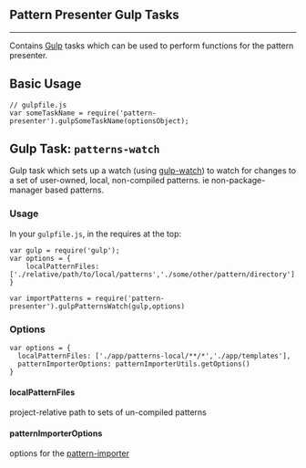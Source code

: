 Pattern Presenter Gulp Tasks
---
---

Contains [Gulp](http://gulpjs.com) tasks which can be used to perform functions for the pattern presenter.

## Basic Usage

```
// gulpfile.js
var someTaskName = require('pattern-presenter').gulpSomeTaskName(optionsObject);
```

## Gulp Task: `patterns-watch`

Gulp task which sets up a watch (using [gulp-watch](https://www.npmjs.com/package/gulp-watch)) to watch for changes to a set of user-owned, local, non-compiled patterns. ie non-package-manager based patterns.

### Usage

In your `gulpfile.js`, in the requires at the top:
```
var gulp = require('gulp');
var options = {
	localPatternFiles: ['./relative/path/to/local/patterns','./some/other/pattern/directory']
}

var importPatterns = require('pattern-presenter').gulpPatternsWatch(gulp,options)
```

### Options

```
var options = {
  localPatternFiles: ['./app/patterns-local/**/*','./app/templates'],
  patternImporterOptions: patternImporterUtils.getOptions()
}
```

#### localPatternFiles

project-relative path to sets of un-compiled patterns

#### patternImporterOptions

options for the [pattern-importer](https://github.com/scottnath/pattern-importer)